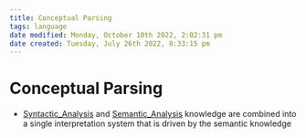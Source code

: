 ```yaml
---
title: Conceptual Parsing
tags: language
date modified: Monday, October 10th 2022, 2:02:31 pm
date created: Tuesday, July 26th 2022, 8:33:15 pm
---
```


# Conceptual Parsing
- [Syntactic_Analysis](Syntactic_Analysis.md) and [Semantic_Analysis](Semantic_Analysis.md) knowledge are combined into a single interpretation system that is driven by the semantic knowledge


